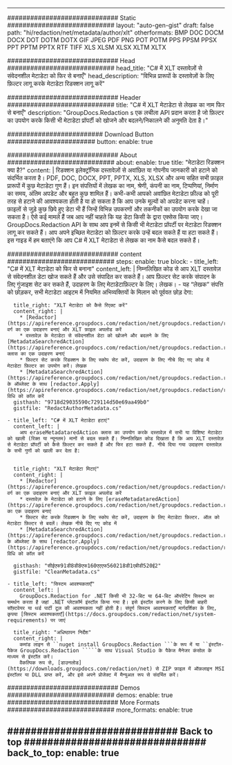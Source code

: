 
---
############################# Static ############################
layout: "auto-gen-gist" 
draft: false
path: "hi/redaction/net/metadata/author/xlt"
otherformats: BMP DOC DOCM DOCX DOT DOTM DOTX GIF JPEG PDF PNG POT POTM PPS PPSM PPSX PPT PPTM PPTX RTF TIFF XLS XLSM XLSX XLTM XLTX  

############################# Head ############################
head_title: "C# में XLT दस्तावेज़ों से संवेदनशील मेटाडेटा को फिर से बनाएँ"
head_description: "विभिन्न प्रारूपों के दस्तावेज़ों के लिए फ़िल्टर लागू करके मेटाडेटा रिडक्शन लागू करें"

############################# Header ############################
title: "C# में XLT मेटाडेटा से लेखक का नाम फिर से बनाएँ"
description: "GroupDocs.Redaction s एक लचीला API प्रदान करता है जो फ़िल्टर का उपयोग करके किसी भी मेटाडेटा प्रॉपर्टी को खोजने और बदलने/निकालने की अनुमति देता है।"

######################### Download Button #######################
button:
    enable: true

############################# About ############################
about:
    enable: true
    title: "मेटाडेटा रिडक्शन क्या है?"
    content: |
        रिडक्शन इलेक्ट्रॉनिक दस्तावेज़ों से अवांछित या गोपनीय जानकारी को हटाने को संदर्भित करता है। PDF, DOC, DOCX, PPT, PPTX, XLS, XLSX और अन्य सहित सभी फ़ाइल प्रारूपों में कुछ मेटाडेटा गुण हैं। इन संपत्तियों में लेखक का नाम, श्रेणी, कंपनी का नाम, टिप्पणियां, निर्माण का समय, अंतिम अपडेट और बहुत कुछ शामिल हैं। कभी-कभी आपको अवांछित मेटाडेटा फ़ील्ड को पूरी तरह से हटाने की आवश्यकता होती है या हो सकता है कि आप उनके मूल्यों को अपडेट करना चाहें। फ़ाइलों से जुड़े कुछ छिपे हुए डेटा भी हैं जिन्हें विभिन्न उपकरणों और तकनीकों का उपयोग करके देखा जा सकता है। ऐसे कई मामले हैं जब आप नहीं चाहते कि यह डेटा किसी के द्वारा एक्सेस किया जाए। GroupDocs.Redaction API के साथ आप इनमें से किसी भी मेटाडेटा प्रॉपर्टी पर मेटाडेटा रिडक्शन लागू कर सकते हैं। आप अपने इच्छित मेटाडेटा को फ़िल्टर करके उन्हें बदल सकते हैं या हटा सकते हैं। इस गाइड में हम बताएंगे कि आप C# में XLT मेटाडेटा से लेखक का नाम कैसे बदल सकते हैं।

############################# content ############################
steps:
    enable: true
    block:
    - title_left: "C# में XLT मेटाडेटा को फिर से बनाना"
      content_left: |
        निम्नलिखित कोड से आप XLT दस्तावेज़ से संवेदनशील डेटा खोज सकते हैं और उसे संपादित कर सकते हैं। आप फ़िल्टर सेट करके संपादन के लिए गुंजाइश सेट कर सकते हैं, उदाहरण के लिए मेटाडेटाफ़िल्टर के लिए। लेखक। - यह “लेखक” संपत्ति को छोड़कर, सभी मेटाडेटा आइटम में नियमित अभिव्यक्तियों के मिलान को पूर्ववत छोड़ देगा:
        

      title_right: "XLT मेटाडेटा को कैसे रिएक्ट करें"
      content_right: |
        * [Redactor](https://apireference.groupdocs.com/redaction/net/groupdocs.redaction/redactor) वर्ग का एक उदाहरण बनाएं और XLT फ़ाइल अपलोड करें
        * दस्तावेज़ के मेटाडेटा से संवेदनशील डेटा को खोजने और बदलने के लिए [MetadataSearchredAction](https://apireference.groupdocs.com/redaction/net/groupdocs.redaction.redactions/metadatasearchredaction) क्लास का एक उदाहरण बनाएं
        * फ़िल्टर सेट करके रिडक्शन के लिए स्कोप सेट करें, उदाहरण के लिए नीचे दिए गए कोड में मेटाडेटा फ़िल्टर का उपयोग करें। लेखक
        * [MetadataSearchredAction](https://apireference.groupdocs.com/redaction/net/groupdocs.redaction.redactions/metadatasearchredaction) के ऑब्जेक्ट के साथ [redactor.Apply](https://apireference.groupdocs.com/redaction/net/groupdocs.redaction/redactor/methods/apply/index) विधि को कॉल करें        
      gisthash: "9718d29035590c729114d50e69aa49b0"
      gistfile: "RedactAuthorMetadata.cs"

    - title_left: "C# में XLT मेटाडेटा हटाएं"
      content_left: |
        आप eraseMetadataredAction क्लास का उपयोग करके दस्तावेज़ में सभी या विशिष्ट मेटाडेटा को खाली (रिक्त या न्यूनतम) मानों से बदल सकते हैं। निम्नलिखित कोड दिखाता है कि आप XLT दस्तावेज़ से मेटाडेटा प्रॉपर्टी को कैसे फ़िल्टर कर सकते हैं और फिर हटा सकते हैं. नीचे दिया गया उदाहरण दस्तावेज़ के सभी गुणों को खाली कर देता है:
        
        
      title_right: "XLT मेटाडेटा मिटाएं"
      content_right: |
        * [Redactor](https://apireference.groupdocs.com/redaction/net/groupdocs.redaction/redactor) वर्ग का एक उदाहरण बनाएं और XLT फ़ाइल अपलोड करें
        * दस्तावेज़ के मेटाडेटा को हटाने के लिए [eraseMetadataredAction](https://apireference.groupdocs.com/redaction/net/groupdocs.redaction.redactions/erasemetadataredaction) का एक उदाहरण बनाएं
        * फ़िल्टर सेट करके रिडक्शन के लिए स्कोप सेट करें, उदाहरण के लिए मेटाडेटा फ़िल्टर. ऑल को मेटाडेटा फ़िल्टर से बदलें। लेखक नीचे दिए गए कोड में 
        * [MetadataSearchredAction](https://apireference.groupdocs.com/redaction/net/groupdocs.redaction.redactions/metadatasearchredaction) के ऑब्जेक्ट के साथ [redactor.Apply](https://apireference.groupdocs.com/redaction/net/groupdocs.redaction/redactor/methods/apply/index) विधि को कॉल करें
        
      gisthash: "सीईएफ91डी8डी8एफ160एएएफ560218डी1एबीडी520ई2"
      gistfile: "CleanMetadata.cs"

    - title_left: "सिस्टम आवश्यकताएँ"
      content_left: |
        GroupDocs.Redaction for .NET किसी भी 32-बिट या 64-बिट ऑपरेटिंग सिस्टम का समर्थन करता है जहां .NET प्लेटफ़ॉर्म इंस्टॉल किया गया है। इसे इंस्टॉल करने के लिए किसी बाहरी सॉफ़्टवेयर या थर्ड पार्टी टूल की आवश्यकता नहीं होती है। संपूर्ण सिस्टम आवश्यकताएँ मार्गदर्शिका के लिए, कृपया [सिस्टम आवश्यकताएँ](https://docs.groupdocs.com/redaction/net/system-requirements) पर जाएं
        
      title_right: "अधिष्ठापन निर्देश"
      content_right: |
        कमांड लाइन से ``nuget install GroupDocs.Redaction ```के रूप में या ``इंस्टॉल-पैकेज GroupDocs.Redaction `````के साथ Visual Studio के पैकेज मैनेजर कंसोल के माध्यम से इंस्टॉल करें। 
        वैकल्पिक रूप से, [डाउनलोड](https://downloads.groupdocs.com/redaction/net) से ZIP फ़ाइल में ऑफ़लाइन MSI इंस्टॉलर या DLL प्राप्त करें, और इसे अपने प्रोजेक्ट में मैन्युअल रूप से संदर्भित करें।

############################# Demos ############################
demos:
    enable: true
############################# More Formats ############################
more_formats:
    enable: true

############################# Back to top ###############################
back_to_top:
    enable: true
---
